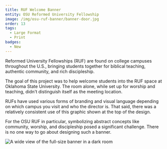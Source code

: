 ```yaml
---
title: RUF Welcome Banner
entity: OSU Reformed University Fellowship
image: /img/osu-ruf-banner/banner-door.jpg
order: 13
tags:
  - Large Format
  - Print
badges:
  - New
---
```



Reformed University Fellowships (RUF) are found on college campuses throughout the U.S., bringing students together for biblical teaching, authentic community, and rich discipleship.

The goal of this project was to help welcome students into the RUF space at Oklahoma State University. The room alone, while set up for worship and teaching, didn't distinguish itself as the meeting location.

RUFs have used various forms of branding and visual language depending on which campus you visit and who the director is. That said, there was a relatively consistent use of this graphic shown at the top of the design.

For the OSU RUF in particular, symbolizing abstract concepts like community, worship, and discipleship posed a significant challenge. There is no one way to go about designing such a banner.

![A wide view of the full-size banner in a dark room](/img/osu-ruf-banner/banner-dimensions.jpg)